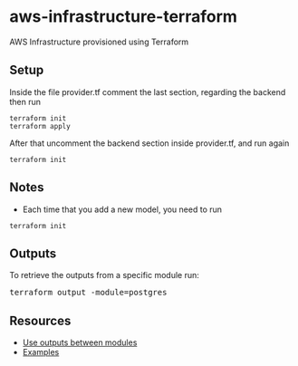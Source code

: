 # aws-infrastructure-terraform
AWS Infrastructure provisioned using Terraform

## Setup
Inside the file provider.tf comment the last section, 
regarding the backend then run 

```
terraform init
terraform apply
```

After that uncomment the backend section inside provider.tf, and run again
```
terraform init
```

## Notes
* Each time that you add a new model, you need to run
```
terraform init
```

## Outputs
To retrieve the outputs from a specific module run:
<pre>
terraform output -module=postgres
</pre>

## Resources
* [Use outputs between modules](https://github.com/hashicorp/terraform/issues/12466)
* [Examples](https://github.com/terraform-providers/terraform-provider-aws/tree/master/examples)
